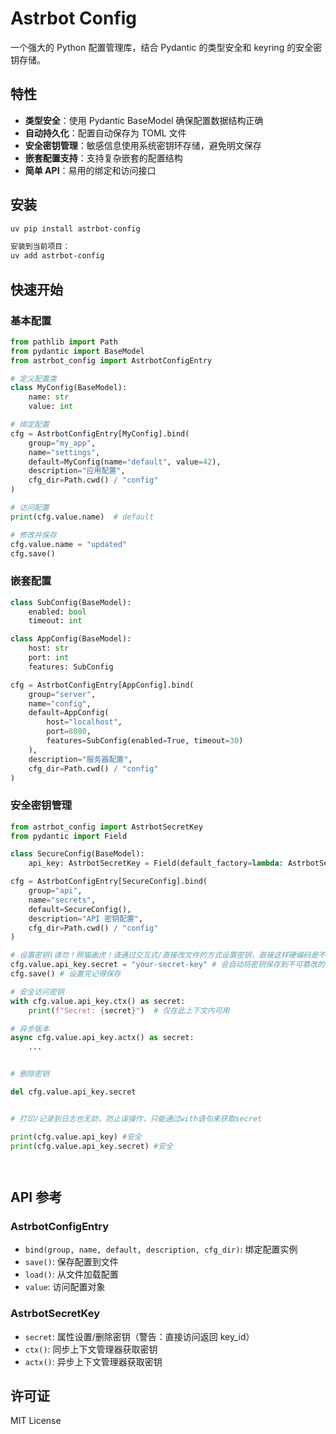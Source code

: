 # Astrbot Config

一个强大的 Python 配置管理库，结合 Pydantic 的类型安全和 keyring 的安全密钥存储。

## 特性

- **类型安全**：使用 Pydantic BaseModel 确保配置数据结构正确
- **自动持久化**：配置自动保存为 TOML 文件
- **安全密钥管理**：敏感信息使用系统密钥环存储，避免明文保存
- **嵌套配置支持**：支持复杂嵌套的配置结构
- **简单 API**：易用的绑定和访问接口

## 安装

```bash
uv pip install astrbot-config

安装到当前项目：
uv add astrbot-config
```

## 快速开始

### 基本配置

```python
from pathlib import Path
from pydantic import BaseModel
from astrbot_config import AstrbotConfigEntry

# 定义配置类
class MyConfig(BaseModel):
    name: str
    value: int

# 绑定配置
cfg = AstrbotConfigEntry[MyConfig].bind(
    group="my_app",
    name="settings",
    default=MyConfig(name="default", value=42),
    description="应用配置",
    cfg_dir=Path.cwd() / "config"
)

# 访问配置
print(cfg.value.name)  # default

# 修改并保存
cfg.value.name = "updated"
cfg.save()
```

### 嵌套配置

```python
class SubConfig(BaseModel):
    enabled: bool
    timeout: int

class AppConfig(BaseModel):
    host: str
    port: int
    features: SubConfig

cfg = AstrbotConfigEntry[AppConfig].bind(
    group="server",
    name="config",
    default=AppConfig(
        host="localhost",
        port=8080,
        features=SubConfig(enabled=True, timeout=30)
    ),
    description="服务器配置",
    cfg_dir=Path.cwd() / "config"
)
```

### 安全密钥管理

```python
from astrbot_config import AstrbotSecretKey
from pydantic import Field

class SecureConfig(BaseModel):
    api_key: AstrbotSecretKey = Field(default_factory=lambda: AstrbotSecretKey(key_name="my-api-key"))

cfg = AstrbotConfigEntry[SecureConfig].bind(
    group="api",
    name="secrets",
    default=SecureConfig(),
    description="API 密钥配置",
    cfg_dir=Path.cwd() / "config"
)

# 设置密钥(请勿！照猫画虎！请通过交互式/直接改文件的方式设置密钥，直接这样硬编码是不安全的！)
cfg.value.api_key.secret = "your-secret-key" # 会自动将密钥保存到不可篡改的地方（系统的密钥库内）
cfg.save() # 设置完记得保存

# 安全访问密钥
with cfg.value.api_key.ctx() as secret:
    print(f"Secret: {secret}")  # 仅在此上下文内可用

# 异步版本
async cfg.value.api_key.actx() as secret:
    ...


# 删除密钥

del cfg.value.api_key.secret


# 打印/记录到日志也无妨，防止误操作，只能通过with语句来获取secret

print(cfg.value.api_key) #安全
print(cfg.value.api_key.secret) #安全




```


## API 参考

### AstrbotConfigEntry

- `bind(group, name, default, description, cfg_dir)`: 绑定配置实例
- `save()`: 保存配置到文件
- `load()`: 从文件加载配置
- `value`: 访问配置对象

### AstrbotSecretKey

- `secret`: 属性设置/删除密钥（警告：直接访问返回 key_id）
- `ctx()`: 同步上下文管理器获取密钥
- `actx()`: 异步上下文管理器获取密钥

## 许可证

MIT License

